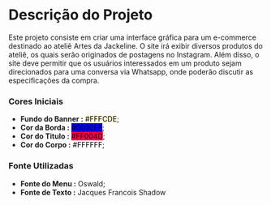 # Descrição do Projeto

Este projeto consiste em criar uma interface gráfica para um e-commerce destinado ao ateliê Artes da Jackeline. O site irá exibir diversos produtos do ateliê, os quais serão originados de postagens no Instagram. Além disso, o site deve permitir que os usuários interessados em um produto sejam direcionados para uma conversa via Whatsapp, onde poderão discutir as especificações da compra.

### **Cores Iniciais**
  - **Fundo do Banner :** <span style="background-color:#FFFCDE; color:black">#FFFCDE</span>;
  - **Cor da Borda :** <span style="background-color:#0000FF; color:black">#0000FF</span>;
  - **Cor do Titulo :** <span style="background-color:#FF004D; color:black">#FF004D</span>;
  - **Cor do Corpo :** <span style="background-color:#FFFFFF; color:black">#FFFFFF</span>;

### **Fonte Utilizadas**
  - **Fonte do Menu :** Oswald;
  - **Fonte de Texto :** Jacques  Francois Shadow
